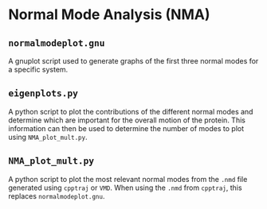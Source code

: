 # Normal Mode Analysis (NMA)

## `normalmodeplot.gnu`
A gnuplot script used to generate graphs of the first three normal modes for a
specific system.

## `eigenplots.py`
A python script to plot the contributions of the different normal modes and
determine which are important for the overall motion of the protein.
This information can then be used to determine the number of modes to plot
using `NMA_plot_mult.py`.

## `NMA_plot_mult.py`
A python script to plot the most relevant normal modes from the `.nmd` file
generated using `cpptraj` or `VMD`.
When using the `.nmd` from `cpptraj`, this replaces `normalmodeplot.gnu`.
